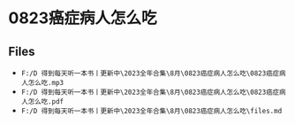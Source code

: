 # 0823癌症病人怎么吃

## Files

- `F:/D 得到每天听一本书丨更新中\2023全年合集\8月\0823癌症病人怎么吃\0823癌症病人怎么吃.mp3`
- `F:/D 得到每天听一本书丨更新中\2023全年合集\8月\0823癌症病人怎么吃\0823癌症病人怎么吃.pdf`
- `F:/D 得到每天听一本书丨更新中\2023全年合集\8月\0823癌症病人怎么吃\files.md`
